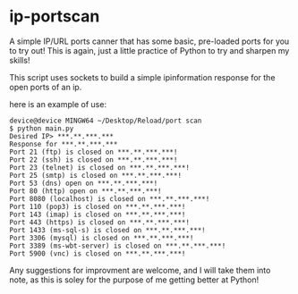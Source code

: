# ip-portscan
A simple IP/URL ports canner that has some basic, pre-loaded ports for you to try out! This is again, just a little practice of Python to try and sharpen my skills!

This script uses sockets to build a simple ipinformation response for the open ports of an ip.

here is an example of use:

```
device@device MINGW64 ~/Desktop/Reload/port scan
$ python main.py
Desired IP> ***.**.***.***
Response for ***.**.***.***
Port 21 (ftp) is closed on ***.**.***.***!
Port 22 (ssh) is closed on ***.**.***.***!
Port 23 (telnet) is closed on ***.**.***.***!
Port 25 (smtp) is closed on ***.**.***.***!
Port 53 (dns) open on ***.**.***.***!
Port 80 (http) open on ***.**.***.***!
Port 8080 (localhost) is closed on ***.**.***.***!
Port 110 (pop3) is closed on ***.**.***.***!
Port 143 (imap) is closed on ***.**.***.***!
Port 443 (https) is closed on ***.**.***.***!
Port 1433 (ms-sql-s) is closed on ***.**.***.***!
Port 3306 (mysql) is closed on ***.**.***.***!
Port 3389 (ms-wbt-server) is closed on ***.**.***.***!
Port 5900 (vnc) is closed on ***.**.***.***!
```

Any suggestions for improvment are welcome, and I will take them into note, as this is soley for the purpose of me getting better at Python!
